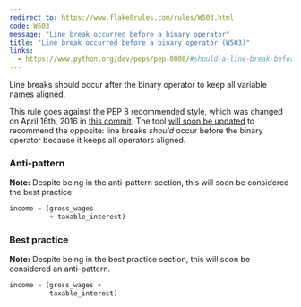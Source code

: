 ```yaml
---
redirect_to: https://www.flake8rules.com/rules/W503.html
code: W503
message: "Line break occurred before a binary operator"
title: "Line break occurred before a binary operator (W503)"
links:
  - https://www.python.org/dev/peps/pep-0008/#should-a-line-break-before-or-after-a-binary-operator
---
```


Line breaks should occur after the binary operator to keep all variable names aligned.

This rule goes against the PEP 8 recommended style, which was changed on April 16th, 2016 in [this commit](https://github.com/python/peps/commit/c59c4376ad233a62ca4b3a6060c81368bd21e85b). The tool [will soon be updated](https://github.com/PyCQA/pycodestyle/pull/502) to recommend the opposite: line breaks *should* occur before the binary operator because it keeps all operators aligned.

### Anti-pattern

**Note:** Despite being in the anti-pattern section, this will soon be considered the best practice.

```python
income = (gross_wages
          + taxable_interest)
```

### Best practice

**Note:** Despite being in the best practice section, this will soon be considered an anti-pattern.

```python
income = (gross_wages +
          taxable_interest)
```
